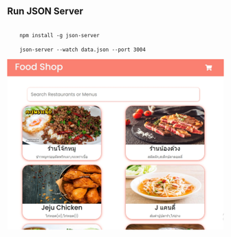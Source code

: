 ## Run JSON Server

```html

    npm install -g json-server

    json-server --watch data.json --port 3004
```

![Food menu](./public/foodmenu.jpg)